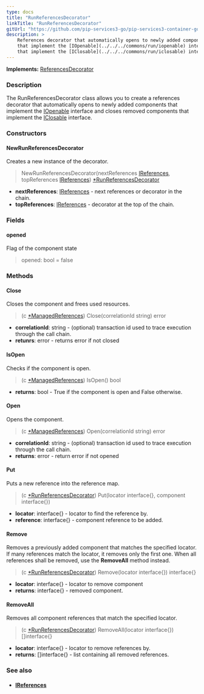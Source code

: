 ```yaml
---
type: docs
title: "RunReferencesDecorator"
linkTitle: "RunReferencesDecorator"
gitUrl: "https://github.com/pip-services3-go/pip-services3-container-go"
description: >
    References decorator that automatically opens to newly added components
    that implement the [IOpenable](../../../commons/run/iopenable) interface and closes removed components
    that implement the [IClosable](../../../commons/run/iclosable) interface.
---
```


**Implements:** [ReferencesDecorator](../references_decorator)


### Description

The RunReferencesDecorator class allows you to create a references decorator that automatically opens to newly added components that implement the [IOpenable](../../../commons/run/iopenable) interface and closes removed components that implement the [IClosable](../../../commons/run/iclosable) interface.

### Constructors

#### NewRunReferencesDecorator
Creates a new instance of the decorator.

> NewRunReferencesDecorator(nextReferences [IReferences](../../../commons/refer/ireferences), topReferences [IReferences](../../../commons/refer/ireferences)) [*RunReferencesDecorator]()

- **nextReferences**: [IReferences](../../../commons/refer/ireferences) - next references or decorator in the chain.
- **topReferences**: [IReferences](../../../commons/refer/ireferences) - decorator at the top of the chain.


### Fields

<span class="hide-title-link">

#### opened
Flag of the component state
> opened: bool = false

</span>

### Methods

#### Close
Closes the component and frees used resources.

> (c [*ManagedReferences]()) Close(correlationId string) error
- **correlationId**: string - (optional) transaction id used to trace execution through the call chain.
- **retunrs**: error - returns error if not closed

#### IsOpen
Checks if the component is open.

> (c [*ManagedReferences]()) IsOpen() bool
- **returns**: bool - True if the component is open and False otherwise.

#### Open
Opens the component.

> (c [*ManagedReferences]()) Open(correlationId string) error
- **correlationId**: string - (optional) transaction id used to trace execution through the call chain.
- **returns**: error - return error if not opened

#### Put
Puts a new reference into the reference map.

> (c [*RunReferencesDecorator]()) Put(locator interface{}, component interface{})
- **locator**: interface{} - locator to find the reference by.
- **reference**: interface{} - component reference to be added.


#### Remove
Removes a previously added component that matches the specified locator.
If many references match the locator, it removes only the first one.
When all references shall be removed, use the **RemoveAll** method instead.

> (c [*RunReferencesDecorator]()) Remove(locator interface{}) interface{}
- **locator**: interface{} - locator to remove component
- **returns**: interface{} - removed component.


#### RemoveAll
Removes all component references that match the specified locator.

> (c [*RunReferencesDecorator]()) RemoveAll(locator interface{}) []interface{}
- **locator**: interface{} - locator to remove references by.
- **returns**: []interface{} - list containing all removed references.

### See also
- #### [IReferences](../../../commons/refer/ireferences)
